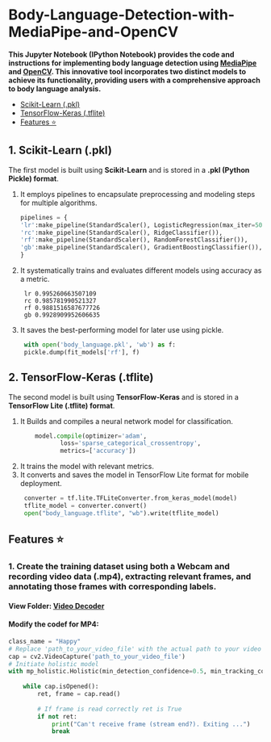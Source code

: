 # Body-Language-Detection-with-MediaPipe-and-OpenCV
**This Jupyter Notebook (IPython Notebook) provides the code and instructions for implementing body language detection using [MediaPipe](https://github.com/google/mediapipe) and [OpenCV](https://github.com/opencv/opencv). This innovative tool incorporates two distinct models to achieve its functionality, providing users with a comprehensive approach to body language analysis.**
 * [Scikit-Learn (.pkl)](https://github.com/ThisIs-Developer/Body-Language-Detection-with-MediaPipe-and-OpenCV/blob/main/README.md#1-scikit-learn-pkl)
 * [TensorFlow-Keras (.tflite)](https://github.com/ThisIs-Developer/Body-Language-Detection-with-MediaPipe-and-OpenCV#2-tensorflow-keras-tflite)
 *  [Features ⭐](https://github.com/ThisIs-Developer/Body-Language-Detection-with-MediaPipe-and-OpenCV#features-)

## 1. Scikit-Learn (.pkl)
The first model is built using **Scikit-Learn** and is stored in a **.pkl (Python Pickle) format**.
1. It employs pipelines to encapsulate preprocessing and modeling steps for multiple algorithms.
    ```python
   pipelines = {
    'lr':make_pipeline(StandardScaler(), LogisticRegression(max_iter=5000)),
    'rc':make_pipeline(StandardScaler(), RidgeClassifier()),
    'rf':make_pipeline(StandardScaler(), RandomForestClassifier()),
    'gb':make_pipeline(StandardScaler(), GradientBoostingClassifier()),
    }
    ```

2. It systematically trains and evaluates different models using accuracy as a metric.
   ```output
    lr 0.995260663507109
    rc 0.985781990521327
    rf 0.9881516587677726
    gb 0.9928909952606635
    ```
3. It saves the best-performing model for later use using pickle.
   ```python
    with open('body_language.pkl', 'wb') as f:
    pickle.dump(fit_models['rf'], f)
   ```
## 2. TensorFlow-Keras (.tflite)

The second model is built using **TensorFlow-Keras** and is stored in a **TensorFlow Lite (.tflite) format**. 
1. It Builds and compiles a neural network model for classification.
   ```python
       model.compile(optimizer='adam',
              loss='sparse_categorical_crossentropy',
              metrics=['accuracy'])
   ```
2. It trains the model with relevant metrics. 
3. It converts and saves the model in TensorFlow Lite format for mobile deployment.
   ```python
    converter = tf.lite.TFLiteConverter.from_keras_model(model)
    tflite_model = converter.convert()
    open("body_language.tflite", "wb").write(tflite_model)
   ```
## Features ⭐
### 1. Create the training dataset using both a **Webcam** and **recording video data (.mp4)**, extracting relevant frames, and annotating those frames with corresponding labels.
#### View Folder: [Video Decoder](https://github.com/ThisIs-Developer/Body-Language-Detection-with-MediaPipe-and-OpenCV/tree/main/Video%20Decoder)
#### Modify the codef for MP4:
```python
class_name = "Happy"
# Replace 'path_to_your_video_file' with the actual path to your video file
cap = cv2.VideoCapture('path_to_your_video_file') 
# Initiate holistic model
with mp_holistic.Holistic(min_detection_confidence=0.5, min_tracking_confidence=0.5) as holistic:
    
    while cap.isOpened():
        ret, frame = cap.read()
        
        # If frame is read correctly ret is True
        if not ret:
            print("Can't receive frame (stream end?). Exiting ...")
            break
```

